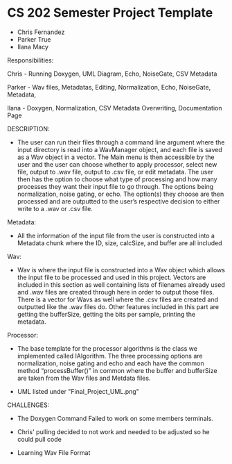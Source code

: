 # CS 202 Semester Project Template

- Chris Fernandez
- Parker True
- Ilana Macy

Responsibilities:

Chris - Running Doxygen, UML Diagram, Echo, NoiseGate, CSV Metadata

Parker - Wav files, Metadatas, Editing, Normalization, Echo, NoiseGate, Metadata,

Ilana - Doxygen, Normalization, CSV Metadata Overwriting, Documentation Page

DESCRIPTION:

- The user can run their files through a command line argument where the input directory is read into a WavManager object, and each file is saved as a Wav object in a vector. The Main menu is then accessible by the user and the user can choose whether to apply processor, select new file, output to .wav file, output to .csv file, or edit metadata. The user then has the option to choose what type of processing and how many processes they want their input file to go through. The options being normalization, noise gating, or echo. The option(s) they choose are then processed and are outputted to the user’s respective decision to either write to a .wav or .csv file.


Metadata: 

- All the information of the input file from the user is constructed into a Metadata chunk where the ID, size, calcSize, and buffer are all included 

Wav: 

- Wav is where the input file is constructed into a Wav object which allows the input file to be processed and used in this project. Vectors are included in this section as well containing lists of filenames already used and .wav files are created through here in order to output those files. There is a vector for Wavs as well where the .csv files are created and outputted like the .wav files do. Other features included in this part are getting the bufferSize, getting the bits per sample, printing the metadata. 

Processor: 
- The base template for the processor algorithms is the class we implemented called IAlgorithm. The three processing options are normalization, noise gating and echo and each have the common method “processBuffer()” in common where the buffer and bufferSize are taken from the Wav files and Metdata files.

- UML listed under "Final_Project_UML.png"

CHALLENGES:

- The Doxygen Command Failed to work on some members terminals.

- Chris' pulling decided to not work and needed to be adjusted so he could pull code

- Learning Wav File Format
